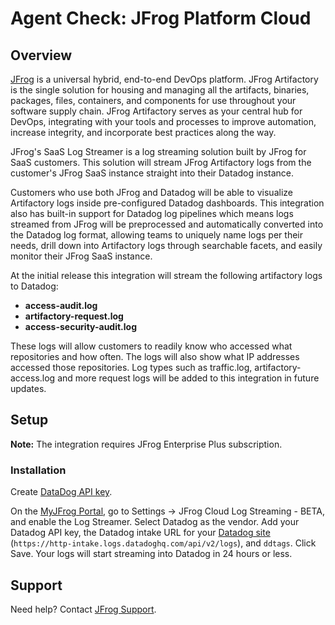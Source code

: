 # Agent Check: JFrog Platform Cloud

## Overview

[JFrog](https://jfrog.com/) is a universal hybrid, end-to-end DevOps platform. JFrog Artifactory is the single solution for housing and managing all the artifacts, binaries, packages, files, containers, and components for use throughout your software supply chain.
JFrog Artifactory serves as your central hub for DevOps, integrating with your tools and processes to improve automation, increase integrity, and incorporate best practices along the way.

JFrog's SaaS Log Streamer is a log streaming solution built by JFrog for SaaS customers. This solution will stream JFrog Artifactory logs from the customer's JFrog SaaS instance straight into their Datadog instance.

Customers who use both JFrog and Datadog will be able to visualize Artifactory logs inside pre-configured Datadog dashboards. This integration also has built-in support for Datadog log pipelines which means logs streamed from JFrog will be preprocessed and automatically converted into the Datadog log format, allowing teams to uniquely name logs per their needs, drill down into Artifactory logs through searchable facets, and easily monitor their JFrog SaaS instance.

At the initial release this integration will stream the following artifactory logs to Datadog:

- **access-audit.log**
- **artifactory-request.log**
- **access-security-audit.log**

These logs will allow customers to readily know who accessed what repositories and how often. The logs will also show what IP addresses accessed those repositories. Log types such as traffic.log, artifactory-access.log and more request logs will be added to this integration in future updates.

## Setup

**Note:** The integration requires JFrog Enterprise Plus subscription. 

### Installation

Create [DataDog API key](https://app.datadoghq.com/organization-settings/api-keys).  

On the [MyJFrog Portal](https://my.jfrog.com), go to Settings -> JFrog Cloud Log Streaming - BETA, and enable the Log Streamer.
Select Datadog as the vendor. Add your Datadog API key, the Datadog intake URL for your [Datadog site](https://docs.datadoghq.com/getting_started/site/) (`https://http-intake.logs.datadoghq.com/api/v2/logs`), and `ddtags`. Click Save.
Your logs will start streaming into Datadog in 24 hours or less.

## Support

Need help? Contact [JFrog Support](https://support.jfrog.com/).